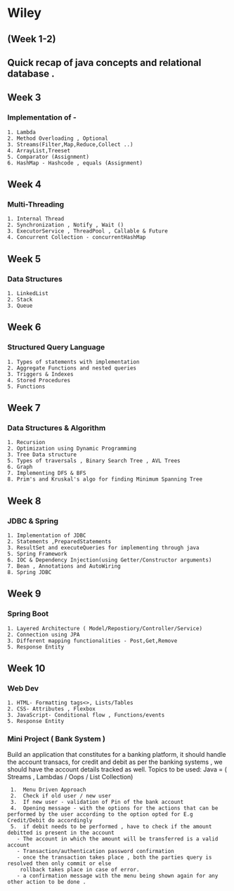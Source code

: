 # Wiley

## (Week 1-2)
## Quick recap of java concepts and relational database .

## Week 3 
### Implementation of -
    1. Lambda 
    2. Method Overloading , Optional
    3. Streams(Filter,Map,Reduce,Collect ..)
    4. ArrayList,Treeset
    5. Comparator (Assignment)
    6. HashMap - Hashcode , equals (Assignment)

## Week 4 
### Multi-Threading 
    1. Internal Thread 
    2. Synchronization , Notify , Wait ()
    3. ExecutorService , ThreadPool , Callable & Future
    4. Concurrent Collection - concurrentHashMap

## Week 5 
### Data Structures
  	1. LinkedList 
  	2. Stack
  	3. Queue
    
## Week 6
### Structured Query Language 
  	1. Types of statements with implementation
  	2. Aggregate Functions and nested queries
  	3. Triggers & Indexes
    4. Stored Procedures 
    5. Functions
    
## Week 7
### Data Structures & Algorithm
  	1. Recursion
  	2. Optimization using Dynamic Programming
  	3. Tree Data structure
    5. Types of traversals , Binary Search Tree , AVL Trees
    6. Graph 
    7. Implementing DFS & BFS
    8. Prim's and Kruskal's algo for finding Minimum Spanning Tree

## Week 8
### JDBC & Spring
  	1. Implementation of JDBC
  	2. Statements ,PreparedStatements 
  	3. ResultSet and executeQueries for implementing through java
    5. Spring Framework
    6. IOC & Dependency Injection(using Getter/Constructor arguments)
    7. Bean , Annotations and AutoWiring 
    8. Spring JDBC
    
## Week 9
### Spring Boot
  	1. Layered Architecture ( Model/Repostiory/Controller/Service)
  	2. Connection using JPA
  	3. Different mapping functionalities - Post,Get,Remove
    5. Response Entity
   
## Week 10
### Web Dev
  	1. HTML- Formatting tags<>, Lists/Tables
  	2. CSS- Attributes , Flexbox
  	3. JavaScript- Conditional flow , Functions/events
    5. Response Entity


### Mini Project ( Bank System ) 
Build an application that constitutes for a banking platform, it should handle the account transacs,
  	for credit and debit as per the banking systems , we should 
  	have the account details tracked as well.
  	Topics to be used: Java = ( Streams , Lambdas / Oops / List Collection)
 		
     1.  Menu Driven Approach
     2.  Check if old user / new user 
     3.  If new user - validation of Pin of the bank account
     4.  Opening message - with the options for the actions that can be performed by the user according to the option opted for E.g Credit/Debit do accordingly 
     5.  if debit needs to be performed , have to check if the amount debitted is present in the account 
       - The account in which the amount will be transferred is a valid account 
       - Transaction/authentication password confirmation 
       - once the transaction takes place , both the parties query is resolved then only commit or else 
        rollback takes place in case of error.
       - a confirmation message with the menu being shown again for any other action to be done .
  
